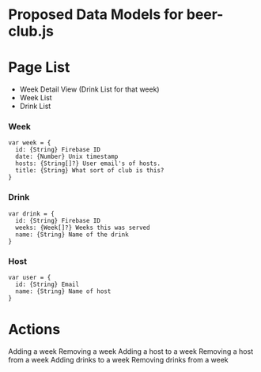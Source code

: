 # Proposed Data Models for beer-club.js

# Page List

- Week Detail View (Drink List for that week)
- Week List
- Drink List


### Week
```
var week = {
  id: {String} Firebase ID
  date: {Number} Unix timestamp
  hosts: {String[]?} User email's of hosts.
  title: {String} What sort of club is this?
}
```

### Drink
```
var drink = {
  id: {String} Firebase ID
  weeks: {Week[]?} Weeks this was served
  name: {String} Name of the drink
}
```


### Host
```
var user = {
  id: {String} Email
  name: {String} Name of host
}
```

# Actions
Adding a week
Removing a week
Adding a host to a week
Removing a host from a week
Adding drinks to a week
Removing drinks from a week
